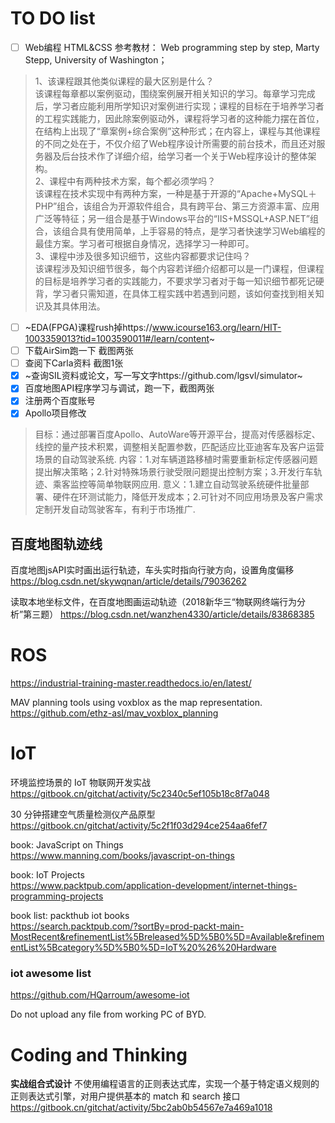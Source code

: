 # TO DO list
- [ ] Web编程 HTML&CSS 
参考教材： Web programming step by step, Marty Stepp, University of Washington；
> 1、该课程跟其他类似课程的最大区别是什么？  
该课程每章都以案例驱动，围绕案例展开相关知识的学习。每章学习完成后，学习者应能利用所学知识对案例进行实现；课程的目标在于培养学习者的工程实践能力，因此除案例驱动外，课程将学习者的这种能力摆在首位，在结构上出现了“章案例+综合案例”这种形式；在内容上，课程与其他课程的不同之处在于，不仅介绍了Web程序设计所需要的前台技术，而且还对服务器及后台技术作了详细介绍，给学习者一个关于Web程序设计的整体架构。  
2、课程中有两种技术方案，每个都必须学吗？  
该课程在技术实现中有两种方案，一种是基于开源的“Apache+MySQL＋PHP”组合，该组合为开源软件组合，具有跨平台、第三方资源丰富、应用广泛等特征；另一组合是基于Windows平台的“IIS+MSSQL+ASP.NET”组合，该组合具有使用简单，上手容易的特点，是学习者快速学习Web编程的最佳方案。学习者可根据自身情况，选择学习一种即可。  
3、课程中涉及很多知识细节，这些内容都要求记住吗？  
该课程涉及知识细节很多，每个内容若详细介绍都可以是一门课程，但课程的目标是培养学习者的实践能力，不要求学习者对于每一知识细节都死记硬背，学习者只需知道，在具体工程实践中若遇到问题，该如何查找到相关知识及其具体用法。  


- [ ] ~EDA(FPGA)课程rush掉https://www.icourse163.org/learn/HIT-1003359013?tid=1003590011#/learn/content~
- [ ] 下载AirSim跑一下 截图两张
- [ ] 查阅下Carla资料 截图1张   
- [x] ~查询SIL资料或论文，写一写文字https://github.com/lgsvl/simulator~  
- [x] 百度地图API程序学习与调试，跑一下，截图两张
- [x] 注册两个百度账号
- [x] Apollo项目修改
> 目标：通过部署百度Apollo、AutoWare等开源平台，提高对传感器标定、线控的量产技术积累，调整相关配置参数，匹配适应比亚迪客车及客户运营场景的自动驾驶系统.
内容：1.对车辆道路移植时需要重新标定传感器问题提出解决策略；2.针对特殊场景行驶受限问题提出控制方案；3.开发行车轨迹、乘客监控等简单物联网应用.
意义：1.建立自动驾驶系统硬件批量部署、硬件在环测试能力，降低开发成本；2.可针对不同应用场景及客户需求定制开发自动驾驶客车，有利于市场推广.

## 百度地图轨迹线
百度地图jsAPI实时画出运行轨迹，车头实时指向行驶方向，设置角度偏移
https://blog.csdn.net/skywqnan/article/details/79036262

读取本地坐标文件，在百度地图画运动轨迹（2018新华三“物联网终端行为分析”第三题）
https://blog.csdn.net/wanzhen4330/article/details/83868385

# ROS
https://industrial-training-master.readthedocs.io/en/latest/

MAV planning tools using voxblox as the map representation.  
https://github.com/ethz-asl/mav_voxblox_planning

# IoT
环境监控场景的 IoT 物联网开发实战  
https://gitbook.cn/gitchat/activity/5c2340c5ef105b18c8f7a048  
  
30 分钟搭建空气质量检测仪产品原型  
https://gitbook.cn/gitchat/activity/5c2f1f03d294ce254aa6fef7

book: JavaScript on Things  
https://www.manning.com/books/javascript-on-things  

book: IoT Projects  
https://www.packtpub.com/application-development/internet-things-programming-projects

book list: packthub iot books  
https://search.packtpub.com/?sortBy=prod-packt-main-MostRecent&refinementList%5Breleased%5D%5B0%5D=Available&refinementList%5Bcategory%5D%5B0%5D=IoT%20%26%20Hardware
### iot awesome list
https://github.com/HQarroum/awesome-iot


Do not upload any file from working PC of BYD.

# Coding and Thinking

**实战组合式设计**
不使用编程语言的正则表达式库，实现一个基于特定语义规则的正则表达式引擎，对用户提供基本的 match 和 search 接口
https://gitbook.cn/gitchat/activity/5bc2ab0b54567e7a469a1018
